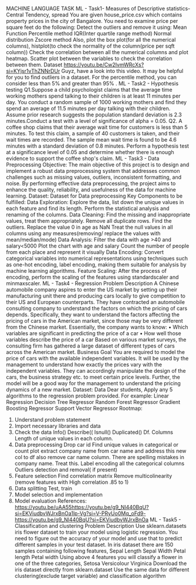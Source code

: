 MACHINE LANGUAGE TASK
ML - Task1- Measures of Descriptive statistics-Central Tendency, spread
You are given house_price.csv which contains property prices in the city of Bangalore. You need to examine price per square feet do the following:
Detect the outliers and remove it using:
 Mean Function
Percentile method
IQR(Inter quartile range method)
Normal distribution
Zscore method
Also, plot the box plot(for all the numerical columns), histplot(to check the normality of the column(price per sqft column))
Check the correlation between all the numerical columns and plot heatmap.
Scatter plot between the variables to check the correlation between them.
Dataset
https://youtu.be/Cw2IvmWRcXs?si=KYjsr1vThZNNrDUr
Guyz, have a look into this video. It may be helpful for you to find outliers in a dataset.
For the percentile method, you can consider less than 5% and greater than 95% .
ML - Task2 - Hypothesis testing
Q1.Suppose a child psychologist claims that the average time working mothers spend talking to their children is at least 11 minutes per day. You conduct a random sample of 1000 working mothers and find they spend an average of 11.5 minutes per day talking with their children. Assume prior research suggests the population standard deviation is 2.3 minutes.Conduct a test with a level of significance of alpha = 0.05.
Q2. A coffee shop claims that their average wait time for customers is less than 5 minutes. To test this claim, a sample of 40 customers is taken, and their wait times are recorded. The sample mean wait time is found to be 4.6 minutes with a standard deviation of 0.8 minutes. Perform a hypothesis test at a significance level of 0.05 and determine whether there is enough evidence to support the coffee shop's claim.
ML - Task3 - Data Preprocessing
Objective:
 The main objective of this project is to design and implement a robust data preprocessing system that addresses common challenges such as missing values, outliers, inconsistent formatting, and noise. By performing effective data preprocessing, the project aims to enhance the quality, reliability, and usefulness of the data for machine learning.
Dataset:     Dataset for Data preprocessing
Key Components to be fulfilled:
Data Exploration:   Explore the data, list down the unique values in each feature and find its length. Perform the statistical analysis and renaming of the columns.
Data Cleaning:
Find the missing and inappropriate values, treat them appropriately. Remove all duplicate rows. Find the outliers.
Replace the value 0 in age as NaN
Treat the null values in all columns using any measures(removing/ replace the values with mean/median/mode)
Data Analysis:
Filter the data with age >40 and salary<5000
Plot the chart with age and salary
Count the number of people from each place and represent it visually
Data Encoding:
Convert categorical variables into numerical representations using techniques such as one-hot encoding, label encoding, making them suitable for analysis by machine learning algorithms.
Feature Scaling:
After the process of encoding, perform the scaling of the features using standardscaler and minmaxscaler.
ML - Task4 - Regression
Problem Description
A Chinese automobile company aspires to enter the US market by setting up their manufacturing unit there and producing cars locally to give competition to their US and European counterparts. They have contracted an automobile consulting company to understand the factors on which the pricing of cars depends. Specifically, they want to understand the factors affecting the pricing of cars in the American market, since those may be very different from the Chinese market. Essentially, the company wants to know:
• Which variables are significant in predicting the price of a car
• How well those variables describe the price of a car
Based on various market surveys, the consulting firm has gathered a large dataset of different types of cars across the American market.
Business Goal
You are required to model the price of cars with the available independent variables. It will be used by the management to understand how exactly the prices vary with the independent variables. They can accordingly manipulate the design of the cars, the business strategy etc. to meet certain price levels. Further, the model will be a good way for the management to
understand the pricing dynamics of a new market.
Dataset:  Data
Dear students,
Apply any 5 algorithms to the regression problem provided.
For example:
Linear Regression
Decision Tree Regressor
Random Forest Regressor
Gradient Boosting Regressor
Support Vector Regressor
Rootmap:
1. Understand problem statement
2. Import necessary libraries and data
3.  Check the data
Info()
Describe((
Isnull()
Duplicated()
Df. Columns
Length of unique values in each column.
4. Data preprocessing
Drop car id
Find unique values in categorical or count plot
extract company name from car name and address this new col to df also remove car name column.
There are spelling mistakes in company name. Treat this.
Label encoding all the categorical columns
Outliers detection and removal( if present)
5. Feature selection
Find correlation matrix
Remove multicolinearity (remove features with High correlation .85 to 1)
6. Data splitting
Test, train
7. Model selection and implementation
8. Model evaluation
References:
https://youtu.be/uAA55https://youtu.be/g9_Nl440BqU?si=EKViudbvWJrxBnOa1lp-Vg?si=V-PRyUo0Mq_oFd9-
https://youtu.be/g9_Nl440BqU?si=EKViudbvWJrxBnOa
ML - Task5 - Classification and clustering
Problem Description
Use sklearn.datasets iris flower dataset to train your model using logistic regression. You need to figure out the accuracy of your model and use that to predict different samples in your test dataset. In iris dataset there are 150 samples containing following features,
Sepal Length
Sepal Width
Petal length
Petal width
Using above 4 features you will classify a flower  in one of the three categories,
Setosa
Versicolour
Virginica
Download the iris dataset directly from sklearn.dataset
Use the same data for different clustering(exclude target variable) and classification algorithm
